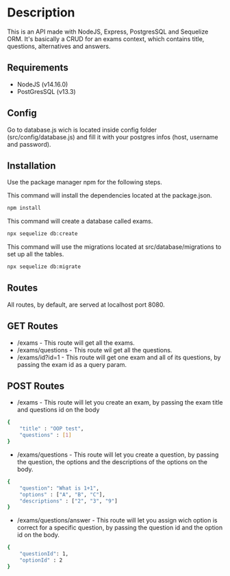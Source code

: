 
# Description

This is an API made with NodeJS, Express, PostgresSQL and Sequelize ORM. It's basically a CRUD for an exams context, which contains title, questions, alternatives and answers.

## Requirements

* NodeJS (v14.16.0)
* PostGresSQL (v13.3)

## Config

Go to database.js wich is located inside config folder (src/config/database.js) and fill it with your postgres infos (host, username and password).

## Installation

Use the package manager npm for the following steps.

This command will install the dependencies located at the package.json.

```bash
npm install
```

This command will create a database called exams.
```bash
npx sequelize db:create
```

This command will use the migrations located at src/database/migrations to set up all the tables.
```bash
npx sequelize db:migrate
```

## Routes
All routes, by default, are served at localhost port 8080.

## GET Routes

* /exams - This route will get all the exams.
* /exams/questions - This route wil get all the questions.
* /exams/id?id=1 - This route will get one exam and all of its questions, by passing the exam id as a query param.

## POST Routes

* /exams - This route will let you create an exam, by passing the exam title and questions id on the body

```bash
{
    "title" : "OOP test",
    "questions" : [1]
}
```

* /exams/questions - This route will let you create a question, by passing the question, the options and the descriptions of the options on the body.

```bash
{
    "question": "What is 1+1",
    "options" : ["A", "B", "C"],
    "descriptions" : ["2", "3", "9"]
}
```

* /exams/questions/answer - This route will let you assign wich option is correct for a specific question, by passing the question id and the option id on the body.

```bash
{
    "questionId": 1,
    "optionId" : 2
}
```
